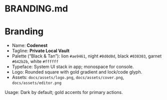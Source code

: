 # BRANDING.md
# Branding
- Name: **Codenest**
- Tagline: **Private Local Vault**
- Palette (“Black & Tan”): lion `#ae9461`, night `#0d0d0d`, black `#030303`, garnet `#642b2b`, white `#ffffff`
- Typeface: System UI stack in app; monospace for console.
- Logo: Rounded square with gold gradient and lock/code glyph.
- Assets: `docs/assets/logo.png`, `docs/assets/cover.png`, `docs/assets/editor.png`

Usage: Dark by default; gold accents for primary actions.
